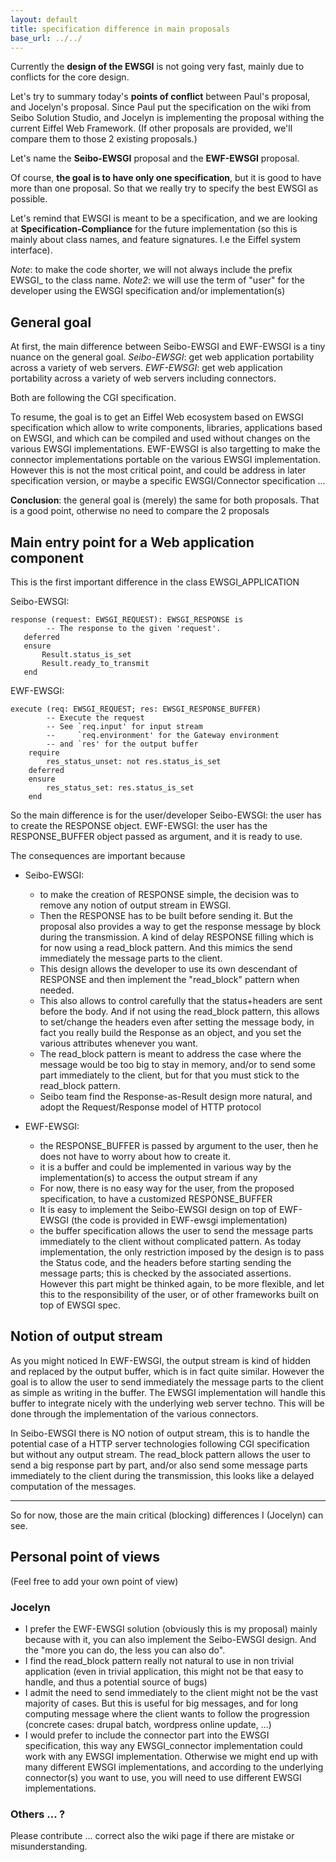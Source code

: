 ```yaml
---
layout: default
title: specification difference in main proposals
base_url: ../../
---
```

Currently the **design of the EWSGI** is not going very fast, mainly due to conflicts for the core design.

Let's try to summary today's **points of conflict** between Paul's proposal, and Jocelyn's proposal.
Since Paul put the specification on the wiki from Seibo Solution Studio,
and Jocelyn is implementing the proposal withing the current Eiffel Web Framework.
(If other proposals are provided, we'll compare them to those 2 existing proposals.)

Let's name the **Seibo-EWSGI** proposal and the **EWF-EWSGI** proposal.

Of course, **the goal is to have only one specification**, but it is good to have more than one proposal. So that we really try to specify the best EWSGI as possible.

Let's remind that EWSGI is meant to be a specification, and we are looking at **Specification-Compliance** for the future implementation (so this is mainly about class names, and feature signatures. I.e the Eiffel system interface).

_Note_: to make the code shorter, we will not always include the prefix EWSGI_ to the class name.
_Note2_: we will use the term of "user" for the developer using the EWSGI specification and/or implementation(s)

## General goal ##
At first, the main difference between Seibo-EWSGI and EWF-EWSGI is a tiny nuance on the general goal.
_Seibo-EWSGI_: get web application portability across a variety of web servers.
_EWF-EWSGI_: get web application portability across a variety of web servers including connectors.

Both are following the CGI specification.

To resume, the goal is to get an Eiffel Web ecosystem based on EWSGI specification which allow to write components, libraries, applications based on EWSGI, and which can be compiled and used without changes on the various EWSGI implementations.
EWF-EWSGI is also targetting to make the connector implementations portable on the various EWSGI implementation. However this is not the most critical point, and could be address in later specification version, or maybe a specific EWSGI/Connector specification ...

**Conclusion**: the general goal is (merely) the same for both proposals.
That is a good point, otherwise no need to compare the 2 proposals

## Main entry point for a Web application component ##
This is the first important difference in the class EWSGI_APPLICATION

Seibo-EWSGI:

    response (request: EWSGI_REQUEST): EWSGI_RESPONSE is
            -- The response to the given 'request'.
       deferred
       ensure
           Result.status_is_set
           Result.ready_to_transmit
       end

EWF-EWSGI:

    execute (req: EWSGI_REQUEST; res: EWSGI_RESPONSE_BUFFER)
            -- Execute the request
            -- See `req.input' for input stream
            --     `req.environment' for the Gateway environment    
            -- and `res' for the output buffer
        require
            res_status_unset: not res.status_is_set
        deferred
        ensure
            res_status_set: res.status_is_set
        end

So the main difference is for the user/developer
Seibo-EWSGI: the user has to create the RESPONSE object. 
EWF-EWSGI: the user has the RESPONSE_BUFFER object passed as argument, and it is ready to use.

The consequences are important because

* Seibo-EWSGI: 

   - to make the creation of RESPONSE simple, the decision was to remove any notion of output stream in EWSGI. 
   - Then the RESPONSE has to be built before sending it. But the proposal also provides a way to get the response message by block during the transmission. A kind of delay RESPONSE filling which is for now using a read_block pattern. And this mimics the send immediately the message parts to the client.
   - This design allows the developer to use its own descendant of RESPONSE and then implement the "read_block" pattern when needed.
   - This also allows to control carefully that the status+headers are sent before the body. And if not using the read_block pattern, this allows to set/change the headers even after setting the message body, in fact you really build the Response as an object, and you set the various attributes whenever you want.
   - The read_block pattern is meant to address the case where the message would be too big to stay in memory, and/or to send some part immediately to the client, but for that you must stick to the read_block pattern.
   - Seibo team find the Response-as-Result design more natural, and adopt the Request/Response model of HTTP protocol

* EWF-EWSGI:

   - the RESPONSE_BUFFER is passed by argument to the user, then he does not have to worry about how to create it.
   - it is a buffer and could be implemented in various way by the implementation(s) to access the output stream if any
   - For now, there is no easy way for the user, from the proposed specification, to have a customized RESPONSE_BUFFER
   - It is easy to implement the Seibo-EWSGI design on top of EWF-EWSGI (the code is provided in EWF-ewsgi implementation)
   - the buffer specification allows the user to send the message parts immediately to the client without complicated pattern. As today implementation, the only restriction imposed by the design is to pass the Status code, and the headers before starting sending the message parts; this is checked by the associated assertions. However this part might be thinked again, to be more flexible, and let this to the responsibility of the user, or of other frameworks built on top of EWSGI spec.

## Notion of output stream ##

As you might noticed 
In EWF-EWSGI, the output stream is kind of hidden and replaced by the output buffer, which is in fact quite similar. However the goal is to allow the user to send immediately the message parts to the client as simple as writing in the buffer.
The EWSGI implementation will handle this buffer to integrate nicely with the underlying web server techno. This will be done through the implementation of the various connectors.

In Seibo-EWSGI there is NO notion of output stream, this is to handle the potential case of a HTTP server technologies following CGI specification but without any output stream.
The read_block pattern allows the user to send a big response part by part, and/or also send some message parts immediately to the client during the transmission, this looks like a delayed computation of the messages.

---
So for now, those are the main critical (blocking) differences I (Jocelyn) can see.

## Personal point of views ##

(Feel free to add your own point of view)

### Jocelyn ###

* I prefer the EWF-EWSGI solution (obviously this is my proposal) mainly because with it, you can also implement the Seibo-EWSGI design. And the "more you can do, the less you can also do".
* I find the  read_block pattern really not natural to use in non trivial application (even in trivial application, this might not be that easy to handle, and thus a potential source of bugs)
* I admit the need to send immediately to the client might not be the vast majority of cases. But this is useful for big messages, and for long computing message where the client wants to follow the progression (concrete cases: drupal batch, wordpress online update, ...)
* I would prefer to include the connector part into the EWSGI specification, this way any EWSGI_connector implementation could work with any EWSGI implementation. Otherwise we might end up with many different EWSGI implementations, and according to the underlying connector(s) you want to use, you will need to use different EWSGI implementations.

### Others ... ? ###
Please contribute ... correct also the wiki page if there are mistake or misunderstanding.

